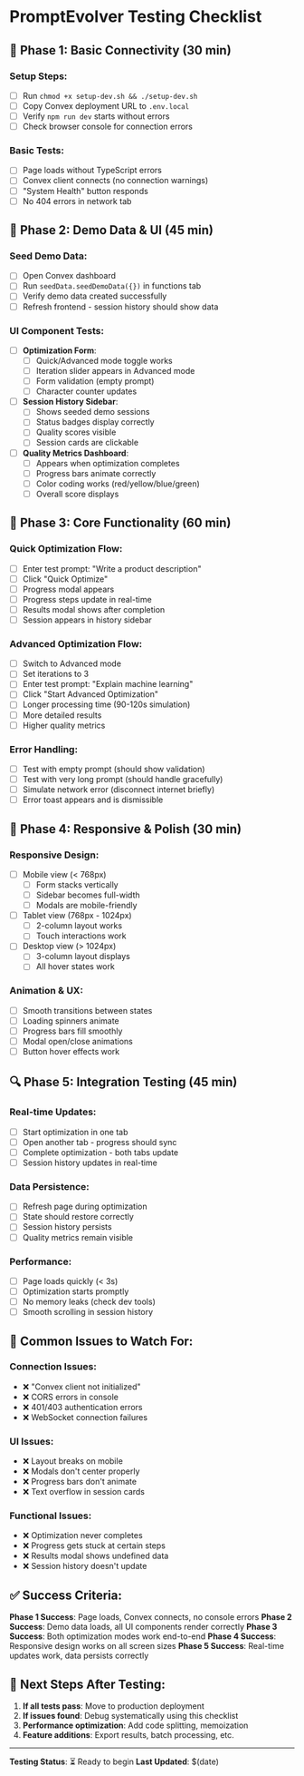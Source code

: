 # PromptEvolver Testing Checklist

## 🔧 Phase 1: Basic Connectivity (30 min)

### Setup Steps:
- [ ] Run `chmod +x setup-dev.sh && ./setup-dev.sh`
- [ ] Copy Convex deployment URL to `.env.local`
- [ ] Verify `npm run dev` starts without errors
- [ ] Check browser console for connection errors

### Basic Tests:
- [ ] Page loads without TypeScript errors
- [ ] Convex client connects (no connection warnings)
- [ ] "System Health" button responds
- [ ] No 404 errors in network tab

## 🧪 Phase 2: Demo Data & UI (45 min)

### Seed Demo Data:
- [ ] Open Convex dashboard
- [ ] Run `seedData.seedDemoData({})` in functions tab
- [ ] Verify demo data created successfully
- [ ] Refresh frontend - session history should show data

### UI Component Tests:
- [ ] **Optimization Form**:
  - [ ] Quick/Advanced mode toggle works
  - [ ] Iteration slider appears in Advanced mode
  - [ ] Form validation (empty prompt)
  - [ ] Character counter updates
  
- [ ] **Session History Sidebar**:
  - [ ] Shows seeded demo sessions
  - [ ] Status badges display correctly
  - [ ] Quality scores visible
  - [ ] Session cards are clickable
  
- [ ] **Quality Metrics Dashboard**:
  - [ ] Appears when optimization completes
  - [ ] Progress bars animate correctly
  - [ ] Color coding works (red/yellow/blue/green)
  - [ ] Overall score displays

## 🚀 Phase 3: Core Functionality (60 min)

### Quick Optimization Flow:
- [ ] Enter test prompt: "Write a product description"
- [ ] Click "Quick Optimize"
- [ ] Progress modal appears
- [ ] Progress steps update in real-time
- [ ] Results modal shows after completion
- [ ] Session appears in history sidebar

### Advanced Optimization Flow:
- [ ] Switch to Advanced mode
- [ ] Set iterations to 3
- [ ] Enter test prompt: "Explain machine learning"
- [ ] Click "Start Advanced Optimization"
- [ ] Longer processing time (90-120s simulation)
- [ ] More detailed results
- [ ] Higher quality metrics

### Error Handling:
- [ ] Test with empty prompt (should show validation)
- [ ] Test with very long prompt (should handle gracefully)
- [ ] Simulate network error (disconnect internet briefly)
- [ ] Error toast appears and is dismissible

## 📱 Phase 4: Responsive & Polish (30 min)

### Responsive Design:
- [ ] Mobile view (< 768px)
  - [ ] Form stacks vertically
  - [ ] Sidebar becomes full-width
  - [ ] Modals are mobile-friendly
- [ ] Tablet view (768px - 1024px)
  - [ ] 2-column layout works
  - [ ] Touch interactions work
- [ ] Desktop view (> 1024px)
  - [ ] 3-column layout displays
  - [ ] All hover states work

### Animation & UX:
- [ ] Smooth transitions between states
- [ ] Loading spinners animate
- [ ] Progress bars fill smoothly
- [ ] Modal open/close animations
- [ ] Button hover effects work

## 🔍 Phase 5: Integration Testing (45 min)

### Real-time Updates:
- [ ] Start optimization in one tab
- [ ] Open another tab - progress should sync
- [ ] Complete optimization - both tabs update
- [ ] Session history updates in real-time

### Data Persistence:
- [ ] Refresh page during optimization
- [ ] State should restore correctly
- [ ] Session history persists
- [ ] Quality metrics remain visible

### Performance:
- [ ] Page loads quickly (< 3s)
- [ ] Optimization starts promptly
- [ ] No memory leaks (check dev tools)
- [ ] Smooth scrolling in session history

## 🐛 Common Issues to Watch For:

### Connection Issues:
- ❌ "Convex client not initialized" 
- ❌ CORS errors in console
- ❌ 401/403 authentication errors
- ❌ WebSocket connection failures

### UI Issues:
- ❌ Layout breaks on mobile
- ❌ Modals don't center properly
- ❌ Progress bars don't animate
- ❌ Text overflow in session cards

### Functional Issues:
- ❌ Optimization never completes
- ❌ Progress gets stuck at certain steps
- ❌ Results modal shows undefined data
- ❌ Session history doesn't update

## ✅ Success Criteria:

**Phase 1 Success**: Page loads, Convex connects, no console errors
**Phase 2 Success**: Demo data loads, all UI components render correctly
**Phase 3 Success**: Both optimization modes work end-to-end
**Phase 4 Success**: Responsive design works on all screen sizes
**Phase 5 Success**: Real-time updates work, data persists correctly

## 🎯 Next Steps After Testing:

1. **If all tests pass**: Move to production deployment
2. **If issues found**: Debug systematically using this checklist
3. **Performance optimization**: Add code splitting, memoization
4. **Feature additions**: Export results, batch processing, etc.

---

**Testing Status**: ⏳ Ready to begin
**Last Updated**: $(date)